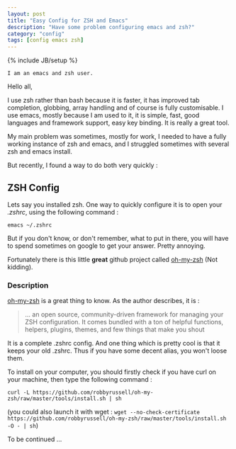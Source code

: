 ```yaml
---
layout: post
title: "Easy Config for ZSH and Emacs"
description: "Have some problem configuring emacs and zsh?"
category: "config"
tags: [config emacs zsh]
---
```

{% include JB/setup %}

`I am an emacs and zsh user.`

Hello all,

I use zsh rather than bash because it is faster, it has improved tab completion, globbing, array handling and of course
is fully customisable. I use emacs, mostly because I am used to it, it is simple, fast, good languages and framework
support, easy key binding. It is really a great tool.

My main problem was sometimes, mostly for work, I needed to have a fully working instance of zsh and emacs, and I
struggled sometimes with several zsh and emacs install.

But recently, I found a way to do both very quickly :

## ZSH Config

Lets say you installed zsh. One way to quickly configure it is to open your *.zshrc*, using the following command :

`emacs ~/.zshrc`

But if you don't know, or don't remember, what to put in there, you will have to spend sometimes on google to get your
answer. Pretty annoying.

Fortunately there is this little **great** github project called [oh-my-zsh](https://github.com/robbyrussell/oh-my-zsh)
(Not kidding).

### Description
[oh-my-zsh](https://github.com/robbyrussell/oh-my-zsh) is a great thing to know. As the author describes, it is :

> ... an open source, community-driven framework for managing your ZSH configuration. It comes bundled with a ton of
> helpful functions, helpers, plugins, themes, and few things that make you shout

It is a complete .zshrc config. And one thing which is pretty cool is that it keeps your old .zshrc. Thus if you have
some decent alias, you won't loose them.

To install on your computer, you should firstly check if you have curl on your machine, then type the following command :

`curl -L https://github.com/robbyrussell/oh-my-zsh/raw/master/tools/install.sh | sh`

(you could also launch it with wget : `wget --no-check-certificate
https://github.com/robbyrussell/oh-my-zsh/raw/master/tools/install.sh -O - | sh`)

To be continued ...
